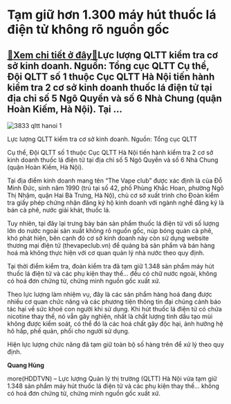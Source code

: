 Tạm giữ hơn 1.300 máy hút thuốc lá điện tử không rõ nguồn gốc
=============================================================

[:gift:Xem chi tiết ở đây:gift:](https://hddtvn.com/tam-giu-hon-1-300-may-hut-thuoc-la-dien-tu-khong-ro-nguon-goc/)Lực lượng QLTT kiểm tra cơ sở kinh doanh. Nguồn: Tổng cục QLTT Cụ thể, Đội QLTT số 1 thuộc Cục QLTT Hà Nội tiến hành kiểm tra 2 cơ sở kinh doanh thuốc lá điện tử tại địa chỉ số 5 Ngô Quyền và số 6 Nhà Chung (quận Hoàn Kiếm, Hà Nội). Tại …
----------------------------------------------------------------------------------------------------------------------------------------------------------------------------------------------------------------------------------------------





![3833 qltt hanoi 1](https://hddtvn.com/wp-content/uploads/2021/01/3833_qltt_hanoi_1.jpg "Lực lượng QLTT kiểm tra cơ sở kinh doanh. Nguồn Tổng cục QLTT")


Lực lượng QLTT kiểm tra cơ sở kinh doanh. Nguồn: Tổng cục QLTT



Cụ thể, Đội QLTT số 1 thuộc Cục QLTT Hà Nội tiến hành kiểm tra 2 cơ sở kinh doanh thuốc lá điện tử tại địa chỉ số 5 Ngô Quyền và số 6 Nhà Chung (quận Hoàn Kiếm, Hà Nội).


Tại địa điểm kinh doanh mang tên “The Vape club” được xác định là của Đỗ Minh Đức, sinh năm 1990 (trú tại số 42, phố Phùng Khắc Hoan, phường Ngô Thị Nhậm, quận Hai Bà Trưng, Hà Nộ), chủ cơ sở xuất trình cho Đoàn kiểm tra giấy phép chứng nhận đăng ký hộ kinh doanh với ngành nghề đăng ký là bán cà phê, nước giải khát, thuốc lá.


Tuy nhiên, tại đây lại trưng bày bán sản phẩm thuốc lá điện tử với số lượng lớn do nước ngoài sản xuất không rõ nguồn gốc, núp bóng quán cà phê, khó phát hiện, bên cạnh đó cơ sở kinh doanh này còn sử dụng website thương mại điện tử (thevapeclub.vn) để quảng bá sản phẩm và bán hàng hoá mà không thực hiện với cơ quan quản lý nhà nước theo quy định.


Tại thời điểm kiểm tra, đoàn kiểm tra đã tạm giữ 1.348 sản phẩm máy hút thuốc lá điện tử và các phụ kiện thay thế… đều có chữ nước ngoài, không có hoá đơn chứng từ, chứng minh nguồn gốc xuất xứ.


Theo lực lượng làm nhiệm vụ, đây là các sản phẩm hàng hoá đang được nhiều cơ quan chức năng và các phương tiện thông tin đại chúng cảnh báo tác hại về sức khoẻ con người khi sử dụng. Khi hút thuốc lá điện tử có chứa nicotine thay thế, nó vẫn gây nghiện, nhất là chất lượng tinh dầu tạo mùi không được kiểm soát, có thể đó là các hoá chất gây độc hại, ảnh hưởng hệ hô hấp, phế quản, phổi cho người sử dụng.


Hiện lực lượng chức năng đã tạm giữ toàn bộ số hàng trên để xử lý theo quy định.




**Quang Hùng**



more(HDDTVN) – Lực lượng Quản lý thị trường (QLTT) Hà Nội vừa tạm giữ 1.348 sản phẩm máy hút thuốc lá điện tử và các phụ kiện thay thế… không có hoá đơn chứng từ, chứng minh nguồn gốc xuất xứ.

